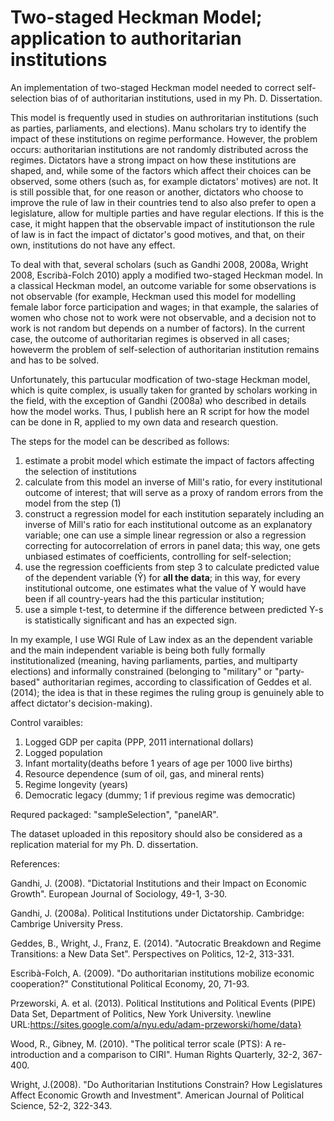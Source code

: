 # Two-staged Heckman Model; application to authoritarian institutions
An implementation of two-staged Heckman model needed to correct self-selection bias of of authoritarian institutions, used in my Ph. D. Dissertation.

This model is frequently used in studies on authroritarian institutions (such as parties, parliaments, and elections). Manu scholars try to identify the impact of these institutions on regime performance. However, the problem occurs: authoritarian institutions are not randomly distributed across the regimes. Dictators have a strong impact on how these institutions are shaped, and, while some of the factors which affect their choices can be observed, some others (such as, for example dictators' motives) are not. It is still possible that, for one reason or another, dictators who choose to improve the rule of law in their countries tend to also also prefer to open a legislature, allow for multiple parties and have regular elections. If this is the case, it might happen that the observable impact of institutionson the rule of law is in fact the impact of dictator's good motives, and that, on their own, institutions do not have any effect.

To deal with that, several scholars (such as Gandhi 2008, 2008a, Wright 2008, Escribà-Folch 2010) apply a modified two-staged Heckman model. In a classical Heckman model, an outcome variable for some observations is not observable (for example, Heckman used this model for modelling female labor force participation and wages; in that example, the salaries of women who chose not to work were not observable, and a decision not to work is not random but depends on a number of factors). In the current case, the outcome of authoritarian regimes is observed in all cases; howeverm the problem of self-selection of authoritarian institution remains and has to be solved.

Unfortunately, this partucular modfication of two-stage Heckman model, which is quite complex, is usually taken for granted by scholars working in the field, with the exception of Gandhi (2008a) who described in details how the model works. Thus, I publish here an R script for how the model can be done in R, applied to my own data and research question.

The steps for the model can be described as follows:

1) estimate a probit model which estimate the impact of factors  affecting the selection of institutions
2) calculate from this model an inverse of Mill's ratio, for every institutional outcome of interest; that will serve as a proxy of random errors from the model from the step (1)
3) construct a regression model for each institution separately including an
    inverse of Mill's ratio for each institutional outcome as an explanatory variable; one can use a
    simple linear regression or also a regression correcting for
    autocorrelation of errors in panel data; this way, one gets unbiased estimates of
    coefficients, controlling for self-selection;
4) use the regression coefficients from step
    3 to calculate predicted value of the dependent variable (Ŷ) for
    **all the data**; in this way, for every institutional outcome, one estimates what the value of Y would
    have been if all country-years had the this particular institution;
5) use a simple t-test, to determine if the difference between predicted Y-s is statistically significant and
    has an expected sign.

In my example, I use WGI Rule of Law index as an the dependent variable and the main independent variable is being both fully formally institutionalized (meaning, having parliaments, parties, and multiparty elections) and informally constrained (belonging to "military" or "party-based" authoritarian regimes, according to classification of Geddes et al. (2014); the idea is that in these regimes the ruling group is genuinely able to affect dictator's decision-making).

Control varaibles:
1) Logged GDP per capita (PPP, 2011 international dollars)
2) Logged population
3) Infant mortality(deaths before 1 years of age per 1000 live births)
4) Resource dependence (sum of oil, gas, and mineral rents)
5) Regime longevity (years)
6) Democratic legacy (dummy; 1 if previous regime was democratic)

Requred packaged: "sampleSelection", "panelAR". 

The dataset uploaded in this repository should also be considered as a replication material for my Ph. D. dissertation.

References:

Gandhi, J. (2008). "Dictatorial Institutions and their Impact on Economic Growth". European Journal of Sociology,
49-1, 3-30.

Gandhi, J. (2008a). Political Institutions under Dictatorship. Cambridge: Cambrige University Press.

Geddes, B., Wright, J., Franz, E. (2014). "Autocratic Breakdown and Regime Transitions: a New Data Set".
Perspectives on Politics, 12-2, 313-331.

Escribà-Folch, A. (2009). "Do authoritarian institutions mobilize economic
cooperation?" Constitutional Political Economy, 20, 71-93.

Przeworski, A. et al. (2013). Political Institutions and Political Events (PIPE) Data Set, Department of Politics, New
York University. \newline URL:https://sites.google.com/a/nyu.edu/adam-przeworski/home/data}

Wood, R., Gibney, M. (2010). "The political terror scale (PTS): A re-introduction and a comparison to CIRI". Human Rights Quarterly, 32-2, 367-400.

Wright, J.(2008). "Do Authoritarian Institutions Constrain? How Legislatures Affect Economic Growth and Investment".
American Journal of Political Science, 52-2, 322-343.
